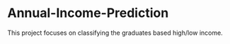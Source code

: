 # Annual-Income-Prediction

This project focuses on classifying the graduates based high/low income.
